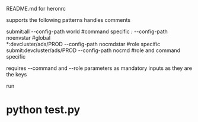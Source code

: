 README.md for heronrc

supports the following patterns
handles comments



submit:all --config-path world                   #command specific
*:* --config-path noenvstar                    #global    
*:devcluster/ads/PROD --config-path nocmdstar    #role specific
submit:devcluster/ads/PROD --config-path nocmd   #role and command specific

requires 
--command and --role parameters as mandatory inputs as they are the keys


run
# python test.py
